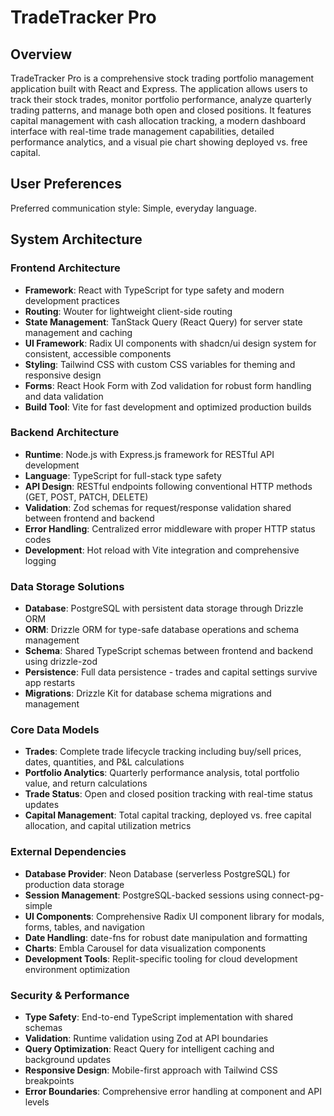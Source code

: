 # TradeTracker Pro

## Overview

TradeTracker Pro is a comprehensive stock trading portfolio management application built with React and Express. The application allows users to track their stock trades, monitor portfolio performance, analyze quarterly trading patterns, and manage both open and closed positions. It features capital management with cash allocation tracking, a modern dashboard interface with real-time trade management capabilities, detailed performance analytics, and a visual pie chart showing deployed vs. free capital.

## User Preferences

Preferred communication style: Simple, everyday language.

## System Architecture

### Frontend Architecture
- **Framework**: React with TypeScript for type safety and modern development practices
- **Routing**: Wouter for lightweight client-side routing
- **State Management**: TanStack Query (React Query) for server state management and caching
- **UI Framework**: Radix UI components with shadcn/ui design system for consistent, accessible components
- **Styling**: Tailwind CSS with custom CSS variables for theming and responsive design
- **Forms**: React Hook Form with Zod validation for robust form handling and data validation
- **Build Tool**: Vite for fast development and optimized production builds

### Backend Architecture
- **Runtime**: Node.js with Express.js framework for RESTful API development
- **Language**: TypeScript for full-stack type safety
- **API Design**: RESTful endpoints following conventional HTTP methods (GET, POST, PATCH, DELETE)
- **Validation**: Zod schemas for request/response validation shared between frontend and backend
- **Error Handling**: Centralized error middleware with proper HTTP status codes
- **Development**: Hot reload with Vite integration and comprehensive logging

### Data Storage Solutions
- **Database**: PostgreSQL with persistent data storage through Drizzle ORM
- **ORM**: Drizzle ORM for type-safe database operations and schema management
- **Schema**: Shared TypeScript schemas between frontend and backend using drizzle-zod
- **Persistence**: Full data persistence - trades and capital settings survive app restarts
- **Migrations**: Drizzle Kit for database schema migrations and management

### Core Data Models
- **Trades**: Complete trade lifecycle tracking including buy/sell prices, dates, quantities, and P&L calculations
- **Portfolio Analytics**: Quarterly performance analysis, total portfolio value, and return calculations
- **Trade Status**: Open and closed position tracking with real-time status updates
- **Capital Management**: Total capital tracking, deployed vs. free capital allocation, and capital utilization metrics

### External Dependencies
- **Database Provider**: Neon Database (serverless PostgreSQL) for production data storage
- **Session Management**: PostgreSQL-backed sessions using connect-pg-simple
- **UI Components**: Comprehensive Radix UI component library for modals, forms, tables, and navigation
- **Date Handling**: date-fns for robust date manipulation and formatting
- **Charts**: Embla Carousel for data visualization components
- **Development Tools**: Replit-specific tooling for cloud development environment optimization

### Security & Performance
- **Type Safety**: End-to-end TypeScript implementation with shared schemas
- **Validation**: Runtime validation using Zod at API boundaries
- **Query Optimization**: React Query for intelligent caching and background updates
- **Responsive Design**: Mobile-first approach with Tailwind CSS breakpoints
- **Error Boundaries**: Comprehensive error handling at component and API levels